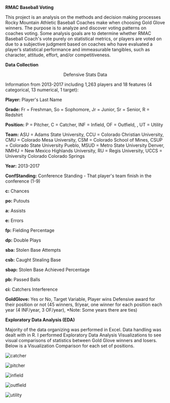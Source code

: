 **RMAC Baseball Voting**

This project is an analysis on the methods and decision making processes Rocky Mountain Athletic Baseball Coaches make when choosing  Gold Glove winners.  The purpose is to analyze and discover voting patterns on coaches voting. Some analysis goals are to determine whether RMAC Baseball Coach's vote purely on statistical metrics, or players are voted on due to a subjective judgment based on coaches who have evaluated a player’s statistical performance and immeasurable tangibles, such as character, attitude, effort, and/or competitiveness.  

**Data Collection**

<p align="center"> Defensive Stats Data

Information from 2013-2017 including 1,263 players and 18 features (4 categorical, 13 numerical, 1 target):

**Player:** Player's Last Name

**Grade:** Fr = Freshman, So = Sophomore, Jr = Junior, Sr = Senior, R = Redshirt

**Position:** P = Pitcher, C = Catcher, INF = Infield, OF = Outfield, , UT = Utility

**Team:** ASU = Adams State University, CCU = Colorado Christian University, CMU = Colorado Mesa University, CSM = Colorado School of Mines, CSUP = Colorado State University Pueblo, MSUD = Metro State University Denver, NMHU = New Mexico Highlands University, RU = Regis University, UCCS = University Colorado Colorado Springs

**Year:** 2013-2017

**ConfStanding:** Conference Standing - That player's team finish in the conference (1-9)

**c:** Chances 

**po:** Putouts 

**a:** Assists 

**e:** Errors 

**fp:** Fielding Percentage 

**dp:** Double Plays 

**sba:** Stolen Base Attempts 

**csb:** Caught Stealing Base 

**sbap:** Stolen Base Achieved Percentage 

**pb:** Passed Balls 

**ci:** Catchers Interference 

**GoldGlove:** Yes or No, Target Variable, Player wins Defensive award for their position or not (45 winners, 9/year, one winner for each position each year (4 INF/year, 3 OF/year), *Note: Some years there are ties)

**Exploratory Data Analysis (EDA)**
	
Majority of the data organizing was performed in Excel.  Data handling was dealt with in R.  I performed Exploratory Data Analysis Visualizations to see visual comparisons of statistics between Gold Glove winners and losers.  Below is a Visualization Comparison for each set of positions.

![catcher](https://user-images.githubusercontent.com/36368488/37243302-61d1277c-2434-11e8-939a-b09645a5a813.png)

![pitcher](https://user-images.githubusercontent.com/36368488/37243350-088b39e0-2435-11e8-93b8-4d202c7cd846.png)

![infield](https://user-images.githubusercontent.com/36368488/37243358-208e2c1e-2435-11e8-9489-f751568ad11c.png)

![outfield](https://user-images.githubusercontent.com/36368488/37243360-34ef6c7c-2435-11e8-95a1-2c0bac7d54d7.png)

![utility](https://user-images.githubusercontent.com/36368488/37243365-484483fc-2435-11e8-8000-83e7664ba503.png)
